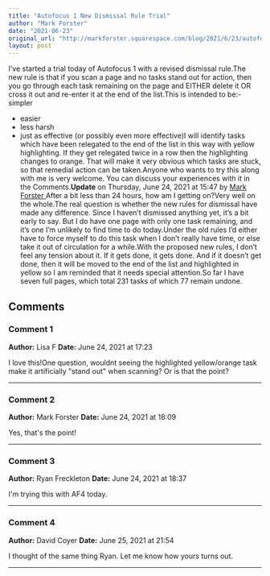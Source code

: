 ```yaml
---
title: "Autofocus 1 New Dismissal Rule Trial"
author: "Mark Forster"
date: "2021-06-23"
original_url: "http://markforster.squarespace.com/blog/2021/6/23/autofocus-1-new-dismissal-rule-trial.html"
layout: post
---
```


I’ve started a trial today of Autofocus 1 with a revised dismissal rule.The new rule is that if you scan a page and no tasks stand out for action, then you go through each task remaining on the page and EITHER delete it OR cross it out and re-enter it at the end of the list.This is intended to be:- simpler
- easier
- less harsh
- just as effective (or possibly even more effective)I will identify tasks which have been relegated to the end of the list in this way with yellow highlighting. If they get relegated twice in a row then the highlighting changes to orange. That will make it very obvious which tasks are stuck, so that remedial action can be taken.Anyone who wants to try this along with me is very welcome. You can discuss your experiences with it in the Comments.**Update** on Thursday, June 24, 2021 at 15:47 by
[
Mark Forster
](/member/markforster)After a bit less than 24 hours, how am I getting on?Very well on the whole.The real question is whether the new rules for dismissal have made any difference. Since I haven’t dismissed anything yet, it’s a bit early to say. But I do have one page with only one task remaining, and it’s one I’m unlikely to find time to do today.Under the old rules I’d either have to force myself to do this task when I don’t really have time, or else take it out of circulation for a while.With the proposed new rules, I don’t feel any tension about it. If it gets done, it gets done. And if it doesn’t get done, then it will be moved to the end of the list and highlighted in yellow so I am reminded that it needs special attention.So far I have seven full pages, which total 231 tasks of which 77 remain undone.

## Comments

### Comment 1
**Author:** Lisa F
**Date:** June 24, 2021 at 17:23

I love this!One question, wouldnt seeing the highlighted yellow/orange task make it artificially "stand out" when scanning? Or is that the point?

---

### Comment 2
**Author:** Mark Forster
**Date:** June 24, 2021 at 18:09

Yes, that's the point!

---

### Comment 3
**Author:** Ryan Freckleton
**Date:** June 24, 2021 at 18:37

I'm trying this with AF4 today.

---

### Comment 4
**Author:** David Coyer
**Date:** June 25, 2021 at 21:54

I thought of the same thing Ryan. Let me know how yours turns out.

---
